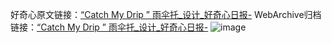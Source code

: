 好奇心原文链接：[“Catch My Drip ” 雨伞托_设计_好奇心日报-](https://www.qdaily.com/articles/8726.html)
WebArchive归档链接：[“Catch My Drip ” 雨伞托_设计_好奇心日报-](http://web.archive.org/web/20190623153349/https://www.qdaily.com/articles/8726.html)
![image](http://ww3.sinaimg.cn/large/007d5XDpgy1g3vdq6zvn6j30u03p21al)